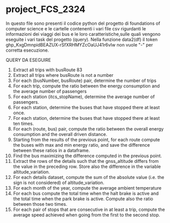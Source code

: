 # project_FCS_2324

In questo file sono presenti il codice python del progetto di foundations of computer science e le cartelle contenenti i vari file csv rigurdanti le informazioni dei viaggi dei bus e le loro caratteristiche,sulle quali vengono eseguite i vari task del progetto (query). 
Nella funzione data2(df) il token ghp_KxgDmnpidBEAZUX-rSfXRHMYZcOaUJ41r6vIw non vuole "-" per corretta esecuzione. 

QUERY DA ESEGUIRE
1. Extract all trips with busRoute 83
2. Extract all trips where busRoute is not a number
3. For each (busNumber, busRoute) pair, determine the number of trips
4. For each trip, compute the ratio between the energy consumption and the average number of passengers
5. For each station (itcs_stopName), determine the average number of passengers.
6. For each station, determine the buses that have stopped there at least once.
7. For each station, determine the buses that have stopped there at least ten times.
9. For each (route, bus) pair, compute the ratio between the overall energy consumption and the overall driven distance.
10. Starting from the results of the previous point, for each route compute the buses with max and min energy ratio, and save the difference between these ratios in a dataframe.
11. Find the bus maximizing the difference computed in the previous point.
12. Extract the rows of the details such that the gnss_altitude differs from the value in the preceding row. Store also the difference in the variable altitude_variation.
13. For each details dataset, compute the sum of the absolute value (i.e. the sign is not considered) of altitude_variation.
14. For each month of the year, compute the average ambient temperature
15. For each bus compute the total time when the halt brake is active and the total time when the park brake is active. Compute also the ratio between those two times.
16. For each pair of stops that are consecutive in at least a trip, compute the average speed achieved when going from the first to the second stop.
